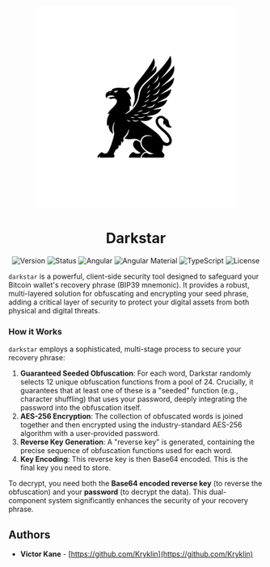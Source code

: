 <p align="center">
  <picture>
    <source media="(prefers-color-scheme: dark)" srcset="public/assets/img/logo-white.png">
    <img src="public/assets/img/logo-black.png" alt="Darkstar Logo" width="400">
  </picture>
</p>

<h1 align="center">Darkstar</h1>

<p align="center">
  <img src="https://img.shields.io/badge/version-0.0.1-blue" alt="Version"/>
  <img src="https://img.shields.io/badge/status-under%20construction-yellow" alt="Status"/>
  <img src="https://img.shields.io/badge/Angular-v20.3.0-dd0031?logo=angular" alt="Angular"/>
  <img src="https://img.shields.io/badge/Angular%20Material-v20.2.3-blue?logo=angular" alt="Angular Material"/>
  <img src="https://img.shields.io/badge/TypeScript-v5.9.2-blue?logo=typescript" alt="TypeScript"/>
  <img src="https://img.shields.io/badge/license-MIT-green" alt="License"/>
</p>

`darkstar` is a powerful, client-side security tool designed to safeguard your Bitcoin wallet's recovery phrase (BIP39 mnemonic). It provides a robust, multi-layered solution for obfuscating and encrypting your seed phrase, adding a critical layer of security to protect your digital assets from both physical and digital threats.

### How it Works

`darkstar` employs a sophisticated, multi-stage process to secure your recovery phrase:

1.  **Guaranteed Seeded Obfuscation**: For each word, Darkstar randomly selects 12 unique obfuscation functions from a pool of 24. Crucially, it guarantees that at least one of these is a "seeded" function (e.g., character shuffling) that uses your password, deeply integrating the password into the obfuscation itself.
2.  **AES-256 Encryption**: The collection of obfuscated words is joined together and then encrypted using the industry-standard AES-256 algorithm with a user-provided password.
3.  **Reverse Key Generation**: A "reverse key" is generated, containing the precise sequence of obfuscation functions used for each word.
4.  **Key Encoding**: This reverse key is then Base64 encoded. This is the final key you need to store.

To decrypt, you need both the **Base64 encoded reverse key** (to reverse the obfuscation) and your **password** (to decrypt the data). This dual-component system significantly enhances the security of your recovery phrase.

## Authors

- **Victor Kane** - [https://github.com/Kryklin](https://github.com/Kryklin)
